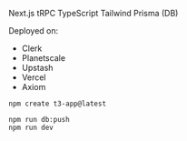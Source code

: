 Next.js
tRPC
TypeScript
Tailwind
Prisma (DB)

Deployed on:
- Clerk
- Planetscale
- Upstash
- Vercel
- Axiom

```
npm create t3-app@latest
```

```
npm run db:push
npm run dev
```
